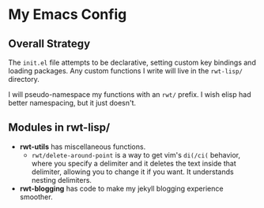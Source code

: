 # My Emacs Config #

## Overall Strategy ##

The `init.el` file attempts to be declarative, setting custom key
bindings and loading packages.  Any custom functions I write will live
in the `rwt-lisp/` directory.

I will pseudo-namespace my functions with an `rwt/` prefix.  I wish
elisp had better namespacing, but it just doesn't.

## Modules in rwt-lisp/ ##

 - **rwt-utils** has miscellaneous functions.
   - `rwt/delete-around-point` is a way to get vim's `di(/ci(` behavior,
     where you specify a delimiter and it deletes the text inside that
     delimiter, allowing you to change it if you want.  It understands
     nesting delimiters.
 - **rwt-blogging** has code to make my jekyll blogging experience
   smoother.

